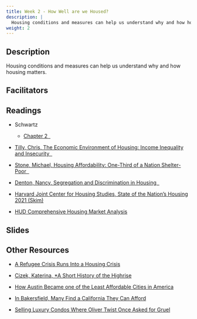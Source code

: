 ```yaml
---
title: Week 2 - How Well are we Housed?
description: |
  Housing conditions and measures can help us understand why and how housing matters.
weight: 2
---
```

## Description

Housing conditions and measures can help us understand why and how housing matters.

## Facilitators
## Readings

* Schwartz

  - [Chapter 2 &nbsp;<i class="fas fa-cloud-download-alt"></i>](https://uofi.box.com/s/jlss0xfnnu4gbwb4horrwsfai6x7bz6c)

* [Tilly, Chris, The Economic Environment of Housing: Income Inequality and Insecurity &nbsp;<i class="fas fa-cloud-download-alt"></i>](https://uofi.box.com/s/2twdfaqws80d931ctuum5unpamro85f3)

* [Stone, Michael, Housing Affordability: One-Third of a Nation Shelter-Poor &nbsp;<i class="fas fa-cloud-download-alt"></i>](https://uofi.box.com/s/9864gdco1l0i0ws9elv2ed06dzr92jow)

* [Denton, Nancy, Segregation and Discrimination in Housing &nbsp;<i class="fas fa-cloud-download-alt"></i>](https://uofi.box.com/s/638dzre8mo5sxwsj9t8jbg9ztpt0v73c)

* [Harvard Joint Center for Housing Studies, State of the Nation’s Housing 2021 (Skim)](https://www.jchs.harvard.edu/sites/default/files/reports/files/Harvard_JCHS_State_Nations_Housing_2021.pdf)

* [HUD Comprehensive Housing Market Analysis](https://www.huduser.gov/portal/publications/pdf/ChampaignIL-comp-17.pdf)

## Slides
## Other Resources

* [A Refugee Crisis Runs Into a Housing Crisis](https://www.nytimes.com/2021/12/15/us/afghan-refugees-housing.html)

* [Cizek, Katerina, *A Short History of the Highrise](https://www.nytimes.com/video/opinion/100000002465058/a-short-history-of-the-highrise-part-1.html?playlistId=100000001150263)

* [How Austin Became one of the Least Affordable Cities in America](https://www.nytimes.com/2021/11/27/us/austin-texas-unaffordable-city.html)

* [In Bakersfield, Many Find a California They Can Afford](https://www.nytimes.com/2021/12/11/us/california-housing-bakersfield.html)

* [Selling Luxury Condos Where Oliver Twist Once Asked for Gruel](https://www.nytimes.com/2021/12/23/business/dickens-condos-oliver-twist-workhouse.html?campaign_id=61&emc=edit_ts_20211223&instance_id=48588&nl=the-great-read&regi_id=70210024&segment_id=77801&te=1&user_id=9f9ec940111719362bb03c71463df3a8)